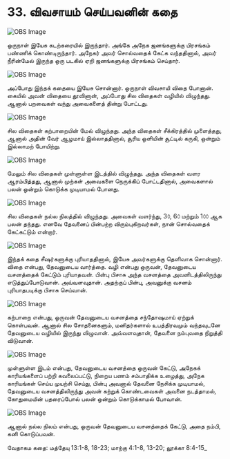 # 33. விவசாயம் செய்பவனின் கதை

![OBS Image](https://cdn.door43.org/obs/jpg/360px/obs-en-33-01.jpg)

ஒருநாள் இயேசு கடற்கரையில் இருந்தார். அங்கே அநேக ஜனங்களுக்கு பிரசங்கம் பண்ணிக் கொண்டிருந்தார். அநேகர் அவர் சொல்வதைக் கேட்க வந்ததினால், அவர் நீரின்மேல் இருந்த ஒரு படகில் ஏறி ஜனங்களுக்கு பிரசங்கம் செய்தார்.

![OBS Image](https://cdn.door43.org/obs/jpg/360px/obs-en-33-02.jpg)

அப்போது இந்தக் கதையை இயேசு சொன்னார். ஒருநாள் விவசாயி விதை போனான். கையில் அவன் விதையை தூவினான், அப்போது சில விதைகள் வழியில் விழுந்தது. ஆனால் பறவைகள் வந்து அவைகளைத் தின்று போட்டது.

![OBS Image](https://cdn.door43.org/obs/jpg/360px/obs-en-33-03.jpg)

சில விதைகள் கற்பாறையின் மேல் விழுந்தது. அந்த விதைகள் சீக்கிரத்தில் முளைத்தது, ஆனால் அதின் வேர் ஆழமாய் இல்லாததினால், சூரிய ஒளியின் சூட்டில் கருகி, ஒன்றும் இல்லாமற் போயிற்று.

![OBS Image](https://cdn.door43.org/obs/jpg/360px/obs-en-33-04.jpg)

மேலும் சில விதைகள் முள்ளுள்ள இடத்தில் விழுந்தது. அந்த விதைகள் வளர ஆரம்பித்தது, ஆனால் முற்கள் அவைகளை நெருக்கிப் போட்டதினால், அவைகளால் பலன் ஒன்றும் கொடுக்க முடியாமல் போனது. 

![OBS Image](https://cdn.door43.org/obs/jpg/360px/obs-en-33-05.jpg)

சில விதைகள் நல்ல நிலத்தில் விழுந்தது. அவைகள் வளர்ந்து, 3௦, 6௦ மற்றும் 1௦௦ ஆக பலன் தந்தது. எனவே தேவனைப் பின்பற்ற விரும்புகிறவர்கள், நான் சொல்வதைக் கேட்கட்டும் என்றார். 

![OBS Image](https://cdn.door43.org/obs/jpg/360px/obs-en-33-06.jpg)

இந்தக் கதை சீஷர்களுக்கு புரியாததினால், இயேசு அவர்களுக்கு தெளிவாக சொன்னார். விதை என்பது, தேவனுடைய வார்த்தை. வழி என்பது ஒருவன், தேவனுடைய வசனத்தைக் கேட்டும் புரியாதவன். பின்பு பிசாசு அந்த வசனத்தை அவனிடத்திலிருந்து எடுத்துப்போடுவான். அவ்வளவுதான். அதற்குப் பின்பு, அவனுக்கு வசனம் புரியாதபடிக்கு பிசாசு செய்வான். 

![OBS Image](https://cdn.door43.org/obs/jpg/360px/obs-en-33-07.jpg)

கற்பாறை என்பது, ஒருவன் தேவனுடைய வசனத்தை சந்தோஷமாய் ஏற்றுக் கொள்பவன். ஆனால் சில சோதனைகளும், மனிதர்களால் உபத்திரவமும் வந்தவுடனே தேவனுடைய வழியில் இருந்து விழுவான். அவ்வளவுதான், தேவனை நம்புவதை நிறுத்தி விடுவான்.

![OBS Image](https://cdn.door43.org/obs/jpg/360px/obs-en-33-08.jpg)

முள்ளுள்ள இடம் என்பது, தேவனுடைய வசனத்தை ஒருவன் கேட்டு, அநேகக் காரியங்களைப் பற்றி கவலைப்பட்டு, நிறைய பணம் சம்பாதிக்க உழைத்து, அநேக காரியங்கள் செய்ய முயற்சி செய்து, பின்பு அவனால் தேவனை நேசிக்க முடியாமல், தேவனுடைய வசனத்திலிருந்து அவன் கற்றுக் கொண்டவைகள் அவனை நடத்தாமல், கோதுமையின் பதரைப்போல் பலன் ஒன்றும் கொடுக்காமல் போவான்.

![OBS Image](https://cdn.door43.org/obs/jpg/360px/obs-en-33-09.jpg)

ஆனால் நல்ல நிலம் என்பது, ஒருவன் தேவனுடைய வசனத்தைக் கேட்டு, அதை நம்பி, கனி கொடுப்பவன்.

வேதாகம கதை: மத்தேயு 13:1-8, 18-23; மாற்கு 4:1-8, 13-20; லூக்கா
 8:4-15_

